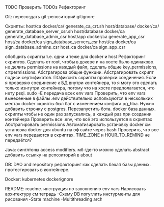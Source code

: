 TODO
Проверить TODOs
Рефакторинг

Git:
пересоздать git-репозиторий
gitignore

Скрипты:
host/ca docker/ca/ generate_ca_crt.sh
host/database/ docker/ca/ generate_database_server_csr.sh
host/database docker/ca generate_database_admin_csr
host/app docker/ca generate_app_csr
host/ca docker/ca sign_database_servers_csr
host/ca docker/ca sign_database_admins_csr
host_ca docker/ca sign_app_csr

обобщить скрипты т.е. одни и теже для docker и host
Рефакторинг скриптов. Сделать от root, чтобы в докере и на хосте было одинаково. не делить permissions на каждый файл, сделать общие key_permissions, crtpermissions. Абстрагирова общие функции. Абстрагировать скрипт подиси сертификатов. ПОфиксить скрипты проверки соединения. Если я проверяю соединение к БД внутри контейнера, то я могу это сделать только изнгутри контейнера, потому что на хосте предполагается, что нету psql.
sudo -E передача всех env vars
Проверить, что env vars вынесенные в файлы .env действительно используются в нескольких местах
docker скрипты был баг с изменением конфига pg_hba. Нужно добавить строчку с postgres. Перезапустить бота.
docker база данных. скрипты чтобы не один раз запускались, а каждый раз при создании контейнера
Проверить все .env, что всё это используется в скриптах
Абстрагировать permissions
Автоматизировать установку docker см установка docker для ubuntu на оф сайте через bash
Проверить, что все env vars передаются в скриптах. TIME_ZONE и HOUR_TO_REMIND не передаётся?

Java:
синглтоны
access modifiers. мб где-то можно сделать abstract
добавить ссылку на репозиторий в about

DB:
DAO and repository рефакторинг
как сделать бэкап базы данных. протестировать в контейнере.

Docker:
kubernetes
dockerignore

README:
readme. инструкция по заполнению env vars
Нарисовать архитектуру см тетрадь
-Схему DB погуглить инстурменты для рисования
-State machine
-Multithreading arch